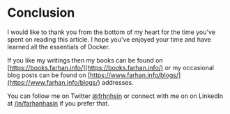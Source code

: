 # Conclusion

I would like to thank you from the bottom of my heart for the time you've spent on reading this article. I hope you've enjoyed your time and have learned all the essentials of Docker.

If you like my writings then my books can be found on [https://books.farhan.info/](https://books.farhan.info/) or my occasional blog posts can be found on [https://www.farhan.info/blogs/](https://www.farhan.info/blogs/) addresses.

You can follow me on Twitter [@frhnhsin](https://twitter.com/frhnhsin) or connect with me on on LinkedIn at [/in/farhanhasin](https://www.linkedin.com/in/farhanhasin/) if you prefer that.

